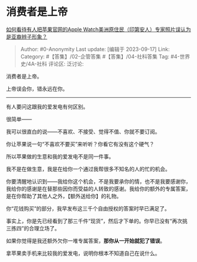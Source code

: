 # 消费者是上帝
[如何看待有人把苹果官网的Apple Watch美洲原住民（印第安人）专家照片误认为是亚裔辫子形象？](https://www.zhihu.com/question/622424575/answer/3215122695)

> Author: #0-Anonymity
> Last update: [编辑于 2023-09-17]
> Link:
> Category: #【答集】/02-企管答集 #【答集】/04-社科答集
> Tag: #4-世界史/4A-社科
> 评论区:
> 泛讨论:

消费者是上帝。

上帝误会你，错永远在你。

--------------------

有人要问这跟我的爱发电有何区别。

很简单——

我可以很直白的说——不喜欢、不接受、觉得不值、你就不要订阅。

你让苹果说一句“不喜欢不要买”来听听？你看它有没有这个硬气？

所以苹果做的生意和我的爱发电不是同一件事。

我不是在做生意，我是在给你一个通过我帮很多不知名的人的忙的机会。

你要清醒地认识到——我给你这个机会，不是我要承你的情，也不是我要感谢你，我给你的感谢是在替那些因你而受益的人转致的感谢。我给你的额外的专属答案，是在你帮助了其他人之外，【额外送给你】的礼物。

你“花钱购买”的部分，我早发布这三千个自由授权的答案时早已满足了。

事实上，你是先已经看到了那三千件“现货”，然后才下单的。你早已没有“再次挑三拣四”的合理立场了。

如果你觉得是我还额外欠你一堆专属答案，**那你从一开始就犯了错误**。

拿苹果卖手机来比较我的爱发电，说明你根本不知道自己在说什么。
